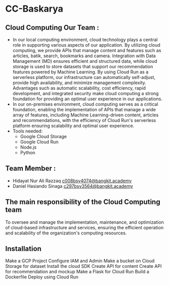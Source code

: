 # CC-Baskarya
## Cloud Computing Our Team :
* In our local computing environment, cloud technology plays a central role in supporting various aspects of our application. By utilizing cloud computing, we provide APIs that manage content and features such as articles, batik, search, bookmarks and camera. Integration with Data Management (MD) ensures efficient and structured data, while cloud storage is used to store datasets that support our recommendation features powered by Machine Learning. By using Cloud Run as a serverless platform, our infrastructure can automatically self-adjust, provide high availability, and minimize management complexity. Advantages such as automatic scalability, cost efficiency, rapid development, and integrated security make cloud computing a strong foundation for providing an optimal user experience in our applications.
* In our on-premises environment, cloud computing serves as a critical foundation, enabling the implementation of APIs that manage a wide array of features, including Machine Learning-driven content, articles and recommendations, with the efficiency of Cloud Run's serverless platform ensuring scalability and optimal user experience.
* Tools needed:
  - Google Cloud Storage
  - Google Cloud Run
  - Node.js
  - Python
 
## Team Member :
- Hidayat Nur Ali Razzaq c008bsy4074@bangkit.academy
- Daniel Hasiando Sinaga c297bsy3564@bangkit.academy

## The main responsibility of the Cloud Computing team
To oversee and manage the implementation, maintenance, and optimization of cloud-based infrastructure and services, ensuring the efficient operation and scalability of the organization's computing resources.

## Installation
Make a GCP Project
Configure IAM and Admin
Make a bucket on Cloud Storage for dataset
Install the cloud SDK
Create API for content
Create API for recommendation and mockup
Make a Flask for Cloud Run
Build a Dockerfile
Deploy using Cloud Run

